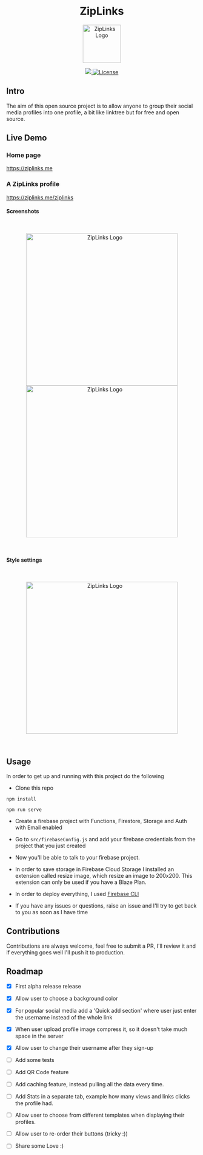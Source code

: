 <center><h1> ZipLinks</h1></center>
<p align="center">
  <a href="https://ziplinks.me" target="_blank">
    <img alt="ZipLinks Logo" width="100" src="https://firebasestorage.googleapis.com/v0/b/ziplinks-c8231.appspot.com/o/ziplinks_logo_200x200.png?alt=media&token=7e416156-fb56-4d39-ae62-2b4a37fd44af">
  </a>
</p>

<p align="center">
  <a href="">
    <img src="https://img.shields.io/badge/PRs-welcome-brightgreen.svg?style=flat-square">
  </a>


  
  <a href="https://github.com/vuetifyjs/vuetify/blob/master/LICENSE.md">
    <img src="https://img.shields.io/npm/l/vuetify.svg" alt="License">
  </a>
 
  <br>
</p>


## Intro 

The aim of this open source project is to allow anyone to group their social media profiles into one profile, a bit like linktree but for free and open source.


## Live Demo

### Home page

https://ziplinks.me


### A ZipLinks profile

https://ziplinks.me/ziplinks

#### Screenshots 

<br>
<p align="center">
  <a href="https://ziplinks.me" target="_blank">
    <img alt="ZipLinks Logo" width="400" src="https://firebasestorage.googleapis.com/v0/b/glanceprofile.appspot.com/o/ziplinks_sample2.png?alt=media&token=25eda8f5-6006-4d33-8bed-36d3abdb7d64">
        <img alt="ZipLinks Logo" width="400" src="https://firebasestorage.googleapis.com/v0/b/glanceprofile.appspot.com/o/ziplinks_sample.png?alt=media&token=652de470-690f-456b-96c5-3295892cdf85">
  </a>
</p>
<br>


#### Style settings

<br>
<p align="center">
  <a href="https://ziplinks.me" target="_blank">
    <img alt="ZipLinks Logo" width="400" src="https://firebasestorage.googleapis.com/v0/b/glanceprofile.appspot.com/o/ziplinks_sample3.png?alt=media&token=9f7626fa-2747-4712-a081-f9bb3b458ae0">
  </a>
</p>
<br>

## Usage

In order to get up and running with this project do the following

- Clone this repo

```
npm install
``` 
```
npm run serve
```
- Create a firebase project with Functions, Firestore, Storage and Auth with Email enabled

- Go to ```src/firebaseConfig.js``` and add your firebase credentials from the project that you just created

- Now you'll be able to talk to your firebase project.

- In order to save storage in Firebase Cloud Storage I installed an extension called resize image, which resize an image to 200x200. This extension can only be used if you have a Blaze Plan.

- In order to deploy everything, I used <a href="https://firebase.google.com/docs/cli/">Firebase CLI</a>

- If you have any issues or questions, raise an issue and I'll try to get back to you as soon as I have time



## Contributions

Contributions are always welcome, feel free to submit a PR, I'll review it and if everything goes well I'll push it to production.

## Roadmap
- [x] First alpha release release
- [x] Allow user to choose a background color
- [x] For popular social media add a 'Quick add section' where user just enter the username instead of the whole link
- [x] When user upload profile image compress it, so it doesn't take much space in the server
- [x] Allow user to change their username after they sign-up
- [ ] Add some tests
- [ ] Add QR Code feature
- [ ] Add caching feature, instead pulling all the data every time.
- [ ] Add Stats in a separate tab, example how many views and links clicks the profile had.
- [ ] Allow user to choose from different templates when displaying their profiles. 
- [ ] Allow user to re-order their buttons (tricky :))
- [ ] Share some Love :) 



